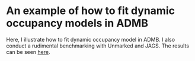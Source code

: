 # An example of how to fit dynamic occupancy models in ADMB

Here, I illustrate how to fit dynamic occupancy model in ADMB. I also conduct a rudimental benchmarking with Unmarked and JAGS. The results can be seen [here](http://rpubs.com/ogimenez/297167).

